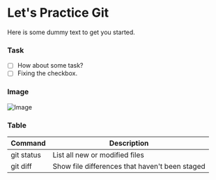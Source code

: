 # Let's Practice Git

Here is some dummy text to get you started.

### Task
- [ ] How about some task?
- [ ] Fixing the checkbox.

### Image
![Image](https://www.freecodecamp.org/news/content/images/size/w1000/2020/01/Untitled-design.png "Image")

### Table
| Command | Description |
| --- | --- |
| git status | List all new or modified files |
| git diff | Show file differences that haven't been staged |
